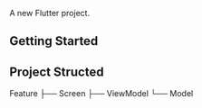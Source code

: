 

A new Flutter project.

## Getting Started

## Project Structed

Feature
├── Screen
├── ViewModel
└── Model
